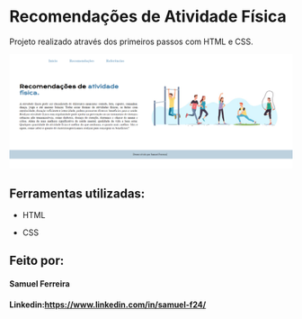 # Recomendações de Atividade Física
Projeto realizado através dos primeiros passos com HTML e CSS.

![image](https://github.com/sympathetic-s/RecomendacoesAtividadeFisica/blob/main/ImagemInicial.png)


## Ferramentas utilizadas: 

* HTML

* CSS

## Feito por: 
#### Samuel Ferreira
#### Linkedin:https://www.linkedin.com/in/samuel-f24/

